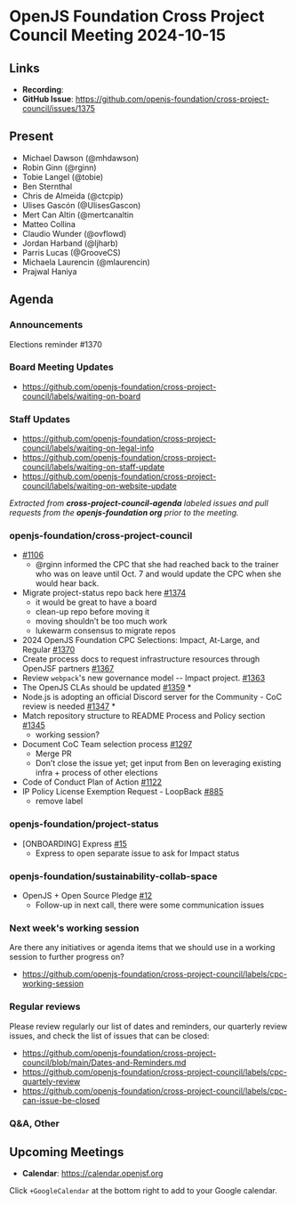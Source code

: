 # OpenJS Foundation Cross Project Council Meeting 2024-10-15

## Links

* **Recording**:
* **GitHub Issue**: https://github.com/openjs-foundation/cross-project-council/issues/1375

## Present

* Michael Dawson (@mhdawson)
* Robin Ginn (@rginn)
* Tobie Langel (@tobie)
* Ben Sternthal
* Chris de Almeida (@ctcpip)
* Ulises Gascón (@UlisesGascon)
* Mert Can Altin (@mertcanaltin
* Matteo Collina
* Claudio Wunder (@ovflowd)
* Jordan Harband (@ljharb)
* Parris Lucas (@GrooveCS)
* Michaela Laurencin (@mlaurencin)
* Prajwal Haniya

## Agenda

### Announcements

Elections reminder #1370

### Board Meeting Updates

- https://github.com/openjs-foundation/cross-project-council/labels/waiting-on-board

### Staff Updates

- https://github.com/openjs-foundation/cross-project-council/labels/waiting-on-legal-info
- https://github.com/openjs-foundation/cross-project-council/labels/waiting-on-staff-update
- https://github.com/openjs-foundation/cross-project-council/labels/waiting-on-website-update

_Extracted from **cross-project-council-agenda** labeled issues and pull requests from the **openjs-foundation org** prior to the meeting._

### openjs-foundation/cross-project-council
* [#1106](https://github.com/openjs-foundation/cross-project-council/issues/1106)
  * @rginn informed the CPC that she had reached back to the trainer who was on leave until Oct. 7 and would update the CPC when she would hear back.
* Migrate project-status repo back here [#1374](https://github.com/openjs-foundation/cross-project-council/issues/1374)
  * it would be great to have a board
  * clean-up repo before moving it
  * moving shouldn’t be too much work
  * lukewarm consensus to migrate repos
* 2024 OpenJS Foundation CPC Selections:  Impact, At-Large, and Regular [#1370](https://github.com/openjs-foundation/cross-project-council/issues/1370)
* Create process docs to request infrastructure resources through OpenJSF partners [#1367](https://github.com/openjs-foundation/cross-project-council/issues/1367)
* Review `webpack`'s new governance model -- Impact project. [#1363](https://github.com/openjs-foundation/cross-project-council/issues/1363)
* The OpenJS CLAs should be updated [#1359](https://github.com/openjs-foundation/cross-project-council/issues/1359)
  * 
* Node.js is adopting an official Discord server for the Community - CoC review is needed [#1347](https://github.com/openjs-foundation/cross-project-council/issues/1347)
  * 
* Match repository structure to README Process and Policy section [#1345](https://github.com/openjs-foundation/cross-project-council/issues/1345)
  * working session?
* Document CoC Team selection process [#1297](https://github.com/openjs-foundation/cross-project-council/issues/1297)
  * Merge PR 
  * Don’t close the issue yet; get input from Ben on leveraging existing infra + process of other elections
* Code of Conduct Plan of Action [#1122](https://github.com/openjs-foundation/cross-project-council/issues/1122)
* IP Policy License Exemption Request - LoopBack [#885](https://github.com/openjs-foundation/cross-project-council/issues/885)
  * remove label

### openjs-foundation/project-status

* \[ONBOARDING\] Express [#15](https://github.com/openjs-foundation/project-status/issues/15)
  * Express to open separate issue to ask for Impact status

### openjs-foundation/sustainability-collab-space

* OpenJS + Open Source Pledge [#12](https://github.com/openjs-foundation/sustainability-collab-space/issues/12)
  * Follow-up in next call, there were some communication issues 

### Next week's working session

Are there any initiatives or agenda items that we should use in a working session to further progress on?
- https://github.com/openjs-foundation/cross-project-council/labels/cpc-working-session

### Regular reviews

Please review regularly our list of dates and reminders, our quarterly review issues, and check the list of issues that can be closed:

- https://github.com/openjs-foundation/cross-project-council/blob/main/Dates-and-Reminders.md
- https://github.com/openjs-foundation/cross-project-council/labels/cpc-quartely-review
- https://github.com/openjs-foundation/cross-project-council/labels/cpc-can-issue-be-closed

### Q&A, Other

## Upcoming Meetings

- **Calendar**: <https://calendar.openjsf.org>

Click `+GoogleCalendar` at the bottom right to add to your Google calendar.

